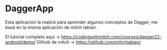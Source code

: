 # DaggerApp
Esta aplicación la realicé para aprender algunos conceptos de Dagger, me basé en la misma aplicación de mitch tabian.

El tutorial completo aqui -> https://codingwithmitch.com/courses/dagger22-android/demo/
Github de mitch -> https://github.com/mitchtabian/
